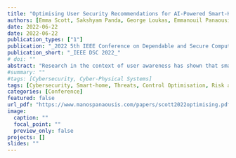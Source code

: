 ```yaml
---
title: "Optimising User Security Recommendations for AI-Powered Smart-Homes"
authors: [Emma Scott, Sakshyam Panda, George Loukas, Emmanouil Panaousis]
date: 2022-06-22
date: 2022-06-22
publication_types: ["1"]
publication: "_2022 5th IEEE Conference on Dependable and Secure Computing_"
publication_short: "_IEEE DSC 2022_"
# doi: ""
abstract: "Research in the context of user awareness has shown that smart-home occupants often lack cybersecurity awareness even when it comes to frequently used technologies such as online social networks and email. To cope with the risks, smart-homes must be equipped with adequate cybersecurity measures besides the knowledge and time required by smart- home occupants to implement security measures. In this paper, we explore potential threats in AI-powered smart-homes and identify a list of cybersecurity controls required to mitigate their potential impact considering attack vectors, as well as the time and knowledge required to implement a control. We use optimisation to identify the best set of controls to minimise the risk exposure considering these metrics. Our comparative analysis against a random selection approach highlight that our approach is at least 25% better at minimising risk. Finally, we show how improved knowledge or time impacts the risk."
#summary: ""
#tags: [Cybersecurity, Cyber-Physical Systems]
tags: [Cybersecurity, Smart-home, Threats, Control Optimisation, Risk assessment]
categories: [Conference]
featured: false
url_pdf: "https://www.manospanaousis.com/papers/scott2022optimising.pdf"
image:
  caption: ""
  focal_point: ""
  preview_only: false
projects: []
slides: ""
---
```

